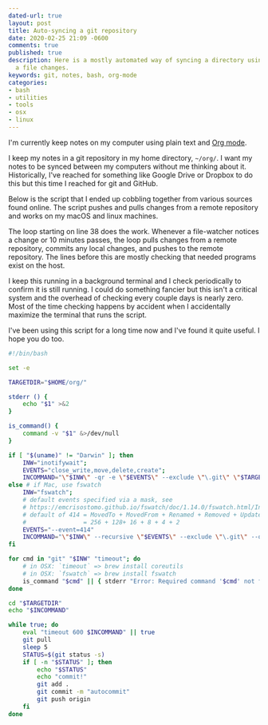 ```yaml
---
dated-url: true
layout: post
title: Auto-syncing a git repository
date: 2020-02-25 21:09 -0600
comments: true
published: true
description: Here is a mostly automated way of syncing a directory using git whenever
  a file changes.
keywords: git, notes, bash, org-mode
categories:
- bash
- utilities
- tools
- osx
- linux
---
```


I'm currently keep notes on my computer using plain text and [Org mode](https://orgmode.org/).

I keep my notes in a git repository in my home directory, `~/org/`.
I want my notes to be synced between my computers without me thinking about it.
Historically, I've reached for something like Google Drive or Dropbox to do this but this time I reached for git and GitHub.

Below is the script that I ended up cobbling together from various sources found online.
The script pushes and pulls changes from a remote repository and works on my macOS and linux machines.

The loop starting on line 38 does the work.
Whenever a file-watcher notices a change or 10 minutes passes, the loop pulls changes from a remote repository, commits any local changes, and pushes to the remote repository.
The lines before this are mostly checking that needed programs exist on the host.

I keep this running in a background terminal and I check periodically to confirm it is still running.
I could do something fancier but this isn't a critical system and the overhead of checking every couple days is nearly zero.
Most of the time checking happens by accident when I accidentally maximize the terminal that runs the script.

I've been using this script for a long time now and I've found it quite useful. I hope you do too.

```bash
#!/bin/bash

set -e

TARGETDIR="$HOME/org/"

stderr () {
    echo "$1" >&2
}

is_command() {
    command -v "$1" &>/dev/null
}

if [ "$(uname)" != "Darwin" ]; then
    INW="inotifywait";
    EVENTS="close_write,move,delete,create";
    INCOMMAND="\"$INW\" -qr -e \"$EVENTS\" --exclude \"\.git\" \"$TARGETDIR\""
else # if Mac, use fswatch
    INW="fswatch";
    # default events specified via a mask, see
    # https://emcrisostomo.github.io/fswatch/doc/1.14.0/fswatch.html/Invoking-fswatch.html#Numeric-Event-Flags
    # default of 414 = MovedTo + MovedFrom + Renamed + Removed + Updated + Created
    #                = 256 + 128+ 16 + 8 + 4 + 2
    EVENTS="--event=414"
    INCOMMAND="\"$INW\" --recursive \"$EVENTS\" --exclude \"\.git\" --one-event \"$TARGETDIR\""
fi

for cmd in "git" "$INW" "timeout"; do
    # in OSX: `timeout` => brew install coreutils
    # in OSX: `fswatch` => brew install fswatch
    is_command "$cmd" || { stderr "Error: Required command '$cmd' not found"; exit 1; }
done

cd "$TARGETDIR"
echo "$INCOMMAND"

while true; do
    eval "timeout 600 $INCOMMAND" || true
    git pull
    sleep 5
    STATUS=$(git status -s)
    if [ -n "$STATUS" ]; then
        echo "$STATUS"
        echo "commit!"
        git add .
        git commit -m "autocommit"
        git push origin
    fi
done
```